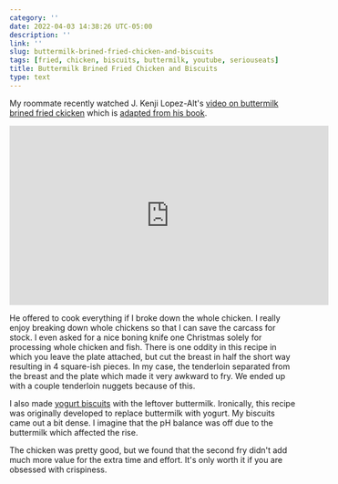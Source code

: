 ```yaml
---
category: ''
date: 2022-04-03 14:38:26 UTC-05:00
description: ''
link: ''
slug: buttermilk-brined-fried-chicken-and-biscuits
tags: [fried, chicken, biscuits, buttermilk, youtube, seriouseats]
title: Buttermilk Brined Fried Chicken and Biscuits
type: text
---
```

My roommate recently watched J. Kenji Lopez-Alt's [video on buttermilk brined fried ckicken](https://www.youtube.com/watch?v=n5nKYqvu29w) which is [adapted from his book](https://www.seriouseats.com/the-food-lab-southern-fried-chicken-recipe).

<iframe width="560" height="315" src="https://www.youtube-nocookie.com/embed/n5nKYqvu29w" title="YouTube video player" frameborder="0" allow="accelerometer; autoplay; clipboard-write; encrypted-media; gyroscope; picture-in-picture" allowfullscreen></iframe>

He offered to cook everything if I broke down the whole chicken. 
I really enjoy breaking down whole chickens so that I can save the carcass for stock.
I even asked for a nice boning knife one Christmas solely for processing whole chicken and fish.
There is one oddity in this recipe in which you leave the plate attached, but cut the breast in half the short way resulting in 4 square-ish pieces. 
In my case, the tenderloin separated from the breast and the plate which made it very awkward to fry. 
We ended up with a couple tenderloin nuggets because of this.

I also made [yogurt biscuits](https://www.seriouseats.com/light-and-fluffy-biscuit-recipe) with the leftover buttermilk.
Ironically, this recipe was originally developed to replace buttermilk with yogurt.
My biscuits came out a bit dense. I imagine that the pH balance was off due to the buttermilk which affected the rise.

The chicken was pretty good, but we found that the second fry didn't add much more value for the extra time and effort.
It's only worth it if you are obsessed with crispiness.